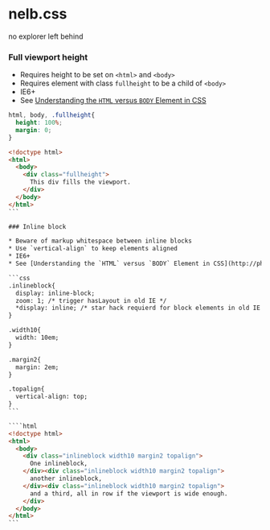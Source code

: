 # nelb.css
no explorer left behind

### Full viewport height

* Requires height to be set on `<html>` and `<body>`
* Requires element with class `fullheight` to be a child of `<body>`
* IE6+
* See [Understanding the `HTML` versus `BODY` Element in CSS](http://phrogz.net/css/htmlvsbody.html)

```css
html, body, .fullheight{
  height: 100%;
  margin: 0;
}
```

````html
<!doctype html>
<html>
  <body>
    <div class="fullheight">
      This div fills the viewport.
    </div>
  </body>
</html>
```

### Inline block

* Beware of markup whitespace between inline blocks
* Use `vertical-align` to keep elements aligned
* IE6+
* See [Understanding the `HTML` versus `BODY` Element in CSS](http://phrogz.net/css/htmlvsbody.html)

```css
.inlineblock{
  display: inline-block;
  zoom: 1; /* trigger hasLayout in old IE */
  *display: inline; /* star hack requierd for block elements in old IE */
}

.width10{
  width: 10em;
}

.margin2{
  margin: 2em;
}

.topalign{
  vertical-align: top;
}
```

````html
<!doctype html>
<html>
  <body>
    <div class="inlineblock width10 margin2 topalign">
      One inlineblock,
    </div><div class="inlineblock width10 margin2 topalign">
      another inlineblock,
    </div><div class="inlineblock width10 margin2 topalign">
      and a third, all in row if the viewport is wide enough.
    </div>
  </body>
</html>
```

